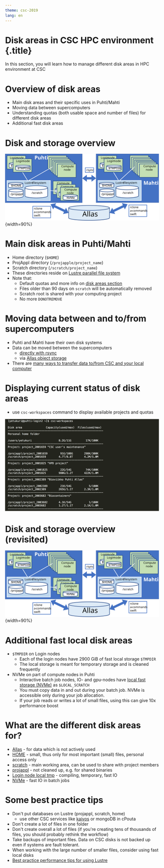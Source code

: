 ```yaml
---
theme: csc-2019
lang: en
---
```


# Disk areas in CSC HPC environment {.title}
In this section, you will learn how to manage different disk areas in HPC environment at CSC

# Overview of disk areas

- Main disk areas and their specific uses in Puhti/Mahti
- Moving data between supercomputers
- Understanding quotas (both usable space and number of files) for different disk areas
- Additional fast disk areas

# Disk and storage overview  

![](./img/disk-systems.svg){width=90%}

# Main disk areas in Puhti/Mahti
- Home directory (`$HOME`)
- ProjAppl directory (`/projapple/project_name`)
- Scratch directory (`/scratch/project_name`)
- These directories reside on [Lustre parallel file system](https://docs.csc.fi/computing/lustre/)
- Note that:
    - Default quotas and more info on [disk areas section](https://docs.csc.fi/computing/disk/)
    - Files older than 90 days on `scratch` will be automatically removed
    - Scratch root is shared with your computing project
    - No more `DONOTREMOVE`

# Moving data between and to/from supercomputers
- Puhti and Mahti have their own disk systems
- Data can be moved between the supercomputers 
    - [directly with rsync](https://docs.csc.fi/data/moving/rsync/) 
    - via [Allas object storage](https://docs.csc.fi/data/Allas/)
- There are [many ways to transfer data to/from CSC and your local computer](https://docs.csc.fi/data/moving/)

# Displaying current status of disk areas
- use `csc-workspaces` command to display available projects and quotas 

![](./img/disk_status.png)

# Disk and storage overview (revisited) 

![](./img/disk-systems.svg){width=90%}

# Additional fast local disk areas 
- `$TMPDIR` on Login nodes
    - Each of the login nodes have 2900 GiB of fast local storage `$TMPDIR`
    - The local storage is meant for temporary storage and is cleaned frequently
- NVMe on part of compute nodes in Puhti
    - Interactive batch job nodes, IO- and gpu-nodes have [local fast storage (NVMe)](https://docs.csc.fi/computing/running/creating-job-scripts-puhti/#local-storage) as `$LOCAL_SCRATCH`
    - You must copy data in and out during your batch job. NVMe is accessible only during your job allocation.
    - If your job reads or writes a lot of small files, using this can give 10x performance boost

# What are the different disk areas for?
- [Allas](https://docs.csc.fi/data/Allas/) - for data which is not actively used
- [HOME](https://docs.csc.fi/computing/disk/#home-directory) - small, thus only for most important (small) files, personal access only
- [scratch](https://docs.csc.fi/computing/disk/#scratch-directory) - main working area, can be used to share with project members
- [projappl](https://docs.csc.fi/computing/disk/#projappl-directory) - not cleaned up, e.g. for shared binaries 
- [Login node local tmp](https://docs.csc.fi/computing/disk/#login-nodes) - compiling, temporary, fast IO 
- [NVMe](https://docs.csc.fi/computing/running/creating-job-scripts-puhti/#local-storage) - fast IO in batch jobs

# Some best practice tips
- Don't put databases on Lustre (projappl, scratch, home) 
    - use other CSC services like [kaivos](https://docs.csc.fi/data/kaivos/overview/) or mongoDB in cPouta
- Don't create a lot of files in one folder
- Don't create overall a lot of files (if you're creating tens of thousands of files, you should probably rethink the workflow)
- Take backups of important files. Data on CSC disks is not backed up even if systems are fault tolerant.
- When working with the large number of smaller files, consider using fast local disks
- [Best practice performance tips for using Lustre](https://docs.csc.fi/computing/lustre/#best-practices)
